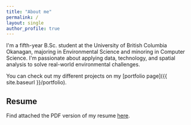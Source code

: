 ```yaml
---
title: "About me"
permalink: /
layout: single
author_profile: true
---
```


I'm a fifth-year B.Sc. student at the University of British Columbia Okanagan, majoring in Environmental Science and minoring in Computer Science. I'm passionate about applying data, technology, and spatial analysis to solve real-world environmental challenges.

You can check out my different projects on my [portfolio page]({{ site.baseurl }}/portfolio).

## Resume
Find attached the PDF version of my resume [here](/resume).
